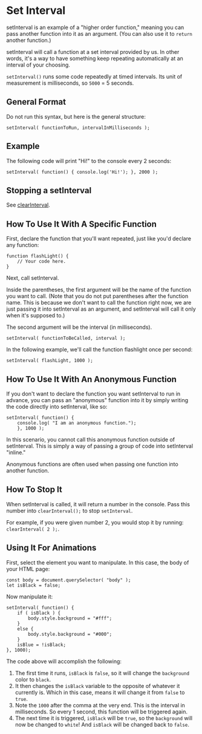 # Set Interval

setInterval is an example of a "higher order function," meaning you can pass another function into it as an argument. (You can also use it to `return` another function.)

setInterval will call a function at a set interval provided by us. In other words, it's a way to have something keep repeating automatically at an interval of your choosing.

`setInterval()` runs some code repeatedly at timed intervals. Its unit of measurement is milliseconds, so `5000` = 5 seconds.


## General Format

Do not run this syntax, but here is the general structure:

```
setInterval( functionToRun, intervalInMilliseconds );
```


## Example

The following code will print "Hi!" to the console every 2 seconds:

```
setInterval( function() { console.log('Hi!'); }, 2000 );
```


## Stopping a setInterval

See [clearInterval](https://github.com/toddcf/code-snippets/blob/master/javascript/web-api/timers/clearInterval.md).


## How To Use It With A Specific Function

First, declare the function that you'll want repeated, just like you'd declare any function:

```
function flashLight() {
	// Your code here.
}
```

Next, call setInterval.

Inside the parentheses, the first argument will be the name of the function you want to call. (Note that you do not put parentheses after the function name. This is because we don't want to call the function right now, we are just passing it into setInterval as an argument, and setInterval will call it only when it's supposed to.)

The second argument will be the interval (in milliseconds).

```
setInterval( functionToBeCalled, interval );
```

In the following example, we'll call the function flashlight once per second:

```
setInterval( flashLight, 1000 );
```

## How To Use It With An Anonymous Function

If you don't want to declare the function you want setInterval to run in advance, you can pass an "anonymous" function into it by simply writing the code directly into setInterval, like so:

```
setInterval( function() {
	console.log( "I am an anonymous function.");
	}, 1000 );
```

In this scenario, you cannot call this anonymous function outside of setInterval. This is simply a way of passing a group of code into setInterval "inline."

Anonymous functions are often used when passing one function into another function.

## How To Stop It

When setInterval is called, it will return a number in the console. Pass this number into `clearInterval();` to stop `setInterval`.

For example, if you were given number 2, you would stop it by running: `clearInterval( 2 );`.

## Using It For Animations

First, select the element you want to manipulate. In this case, the body of your HTML page:

```
const body = document.querySelector( "body" );
let isBlack = false;
```

Now manipulate it:

```
setInterval( function() {
	if ( isBlack ) {
		body.style.background = "#fff";
	}
	else {
		body.style.background = "#000";
	}
	isBlue = !isBlack;
}, 1000);
```

The code above will accomplish the following:

1. The first time it runs, `isBlack` is `false`, so it will change the `background` color to `black`.
2. It then changes the `isBlack` variable to the opposite of whatever it currently is. Which in this case, means it will change it from `false` to `true`.
3. Note the `1000` after the comma at the very end. This is the interval in milliseconds. So every 1 second, this function will be triggered again.
4. The next time it is triggered, `isBlack` will be `true`, so the `background` will now be changed to `white`! And `isBlack` will be changed back to `false`.